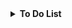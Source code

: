 <details>
  <summary><b>To Do List</b></summary>
  <p>Here's a checklist for the project:</p>
  <ul>
    <li><input type="checkbox" id="item1"><label for="item1">Set up a new .NET console application project.</label> ✅</li>
    <li><input type="checkbox" id="item2"><label for="item2">Create the Character and Equipment classes to hold game data.</label> ✅</li>
    <li><input type="checkbox" id="item3"><label for="item3">Implement the main game loop and the GameState management system.</label> ✅</li>
    <li><input type="checkbox" id="item4"><label for="item4">Design and implement the Home Screen with the character ASCII art and main menu.</label> ✅</li>
    <li><input type="checkbox" id="item5"><label for="item5">Create the Battle sub-menu with Campaign and Dungeon options. Use a progress check to conditionally display the Dungeon option.</label></li>
    <li><input type="checkbox" id="item6"><label for="item6">Define the data for the first Campaign stage, including the Goblin enemy.</label></li>
    <li><input type="checkbox" id="item7"><label for="item7">Implement the core turn-based combat system.</label></li>
    <li><input type="checkbox" id="item8"><label for="item8">Implement the fixed rewards system to give gold after a fight.</label></li>
    <li><input type="checkbox" id="item9"><label for="item9">Implement a basic Equipment screen to show the player's gear and stats.</label></li>
    <li><input type="checkbox" id="item10"><label for="item10">Implement the equipment upgrade logic.</label></li>
  </ul>
</details>
